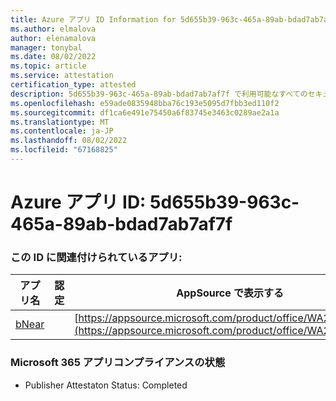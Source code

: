 ```yaml
---
title: Azure アプリ ID Information for 5d655b39-963c-465a-89ab-bdad7ab7af7f
ms.author: elmalova
author: elenamalova
manager: tonybal
ms.date: 08/02/2022
ms.topic: article
ms.service: attestation
certification_type: attested
description: 5d655b39-963c-465a-89ab-bdad7ab7af7f で利用可能なすべてのセキュリティとコンプライアンス情報。
ms.openlocfilehash: e59ade0835948bba76c193e5095d7fbb3ed110f2
ms.sourcegitcommit: df1ca6e491e75450a6f83745e3463c0289ae2a1a
ms.translationtype: MT
ms.contentlocale: ja-JP
ms.lasthandoff: 08/02/2022
ms.locfileid: "67168825"
---
```

# <a name="azure-app-id-5d655b39-963c-465a-89ab-bdad7ab7af7f"></a>Azure アプリ ID: 5d655b39-963c-465a-89ab-bdad7ab7af7f


### <a name="apps-associated-with-this-id"></a>この ID に関連付けられているアプリ:
| **アプリ名** | **認定** | **AppSource で表示する** |
|--------------|---------------|-----------------------|
| [bNear](../forward/WA200004271.md) |  | [https://appsource.microsoft.com/product/office/WA200004271](https://appsource.microsoft.com/product/office/WA200004271) |

### <a name="microsoft-365-app-compliance-status"></a>Microsoft 365 アプリコンプライアンスの状態
- Publisher Attestaton Status: Completed
